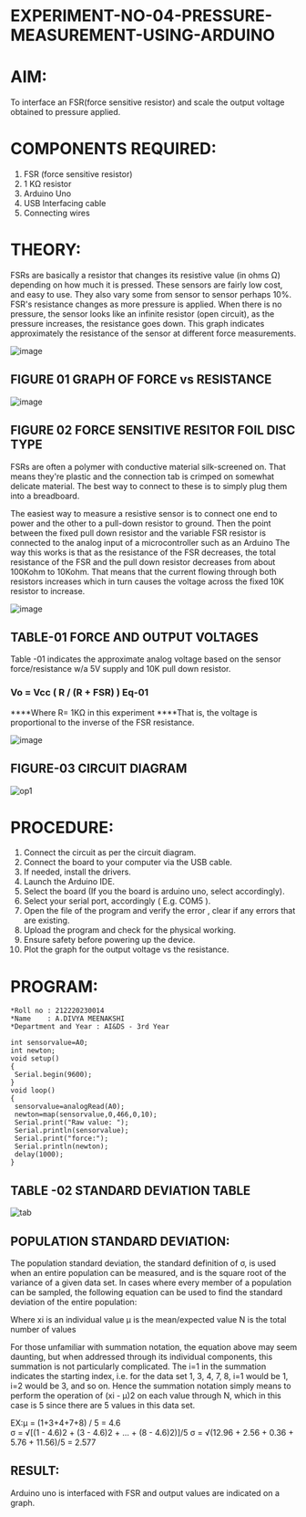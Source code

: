 # EXPERIMENT-NO-04-PRESSURE-MEASUREMENT-USING-ARDUINO

# AIM: 
To interface an FSR(force sensitive resistor) and scale the output voltage obtained to pressure applied.
 
# COMPONENTS REQUIRED:
1.	FSR  (force sensitive resistor)
2.	1 KΩ resistor 
3.	Arduino Uno 
4.	USB Interfacing cable 
5.	Connecting wires 

# THEORY: 
FSRs are basically a resistor that changes its resistive value (in ohms Ω) depending on how much it is pressed. These sensors are fairly low cost, and easy to use. They also vary some from sensor to sensor perhaps 10%. FSR's resistance changes as more pressure is applied. When there is no pressure, the sensor looks like an infinite resistor (open circuit), as the pressure increases, the resistance goes down. This graph indicates approximately the resistance of the sensor at different force measurements.

![image](https://user-images.githubusercontent.com/36288975/163532939-d6888ae1-4068-4d83-86a7-fc4c32d5179e.png)

## FIGURE 01 GRAPH OF FORCE vs RESISTANCE 

![image](https://user-images.githubusercontent.com/36288975/163532957-82d57567-a1c3-48c5-8a87-7ea66d6fca49.png)

## FIGURE 02 FORCE SENSITIVE RESITOR FOIL DISC TYPE  

FSRs are often a polymer with conductive material silk-screened on. That means they're plastic and the connection tab is crimped on somewhat delicate material. The best way to connect to these is to simply plug them into a breadboard.

The easiest way to measure a resistive sensor is to connect one end to power and the other to a pull-down resistor to ground. Then the point between the fixed pull down resistor and the variable FSR resistor is connected to the analog input of a microcontroller such as an Arduino The way this works is that as the resistance of the FSR decreases, the total resistance of the FSR and the pull down resistor decreases from about 100Kohm to 10Kohm. That means that the current flowing through both resistors increases which in turn causes the voltage across the fixed 10K resistor to increase.

![image](https://user-images.githubusercontent.com/36288975/163532972-2b909551-12c9-485d-adb1-d1e988d557bd.png)

## TABLE-01 FORCE AND OUTPUT VOLTAGES
	
Table -01 indicates the approximate analog voltage based on the sensor force/resistance w/a 5V supply and 10K pull down resistor.

### Vo = Vcc ( R / (R + FSR) ) Eq-01

****Where R= 1KΩ in this experiment 
****That is, the voltage is proportional to the inverse of the FSR resistance.

![image](https://user-images.githubusercontent.com/36288975/163532979-a2a5cb5c-f495-442c-843e-bebb82737a35.png)

## FIGURE-03 CIRCUIT DIAGRAM
![op1](https://user-images.githubusercontent.com/93509383/189411946-60a79c5d-6f60-4db0-ba8a-544519d01f5a.png)

# PROCEDURE:
1.	Connect the circuit as per the circuit diagram.
2.	Connect the board to your computer via the USB cable.
3.	If needed, install the drivers.
4.	Launch the Arduino IDE.
5.	Select the board (If you the board is arduino uno, select accordingly).
6.	Select your serial port, accordingly ( E.g. COM5 ).
7.	Open the file of the program  and verify the error , clear if any errors that are existing.
8.	Upload the program and check for the physical working. 
9.	Ensure safety before powering up the device.
10.	Plot the graph for the output voltage vs the resistance.

# PROGRAM:
``` 
*Roll no : 212220230014
*Name    : A.DIVYA MEENAKSHI
*Department and Year : AI&DS - 3rd Year
```


```
int sensorvalue=A0;
int newton;
void setup()
{
 Serial.begin(9600);  
}
void loop()
{
 sensorvalue=analogRead(A0);
 newton=map(sensorvalue,0,466,0,10);
 Serial.print("Raw value: ");
 Serial.println(sensorvalue);
 Serial.print("force:");
 Serial.println(newton);
 delay(1000);
}
```

## TABLE -02 STANDARD DEVIATION TABLE

![tab](https://user-images.githubusercontent.com/93509383/189410936-9288d350-f97c-4b04-9033-8654ff2cb81e.png)


## POPULATION STANDARD DEVIATION:
The population standard deviation, the standard definition of σ, is used when an entire population can be measured, and is the square root of the variance of a given data set. In cases where every member of a population can be sampled, the following equation can be used to find the standard deviation of the entire population:

Where
xi is an individual value
μ is the mean/expected value
N is the total number of values

For those unfamiliar with summation notation, the equation above may seem daunting, but when addressed through its individual components, this summation is not particularly complicated. The i=1 in the summation indicates the starting index, i.e. for the data set 1, 3, 4, 7, 8, i=1 would be 1, i=2 would be 3, and so on. Hence the summation notation simply means to perform the operation of (xi - μ)2 on each value through N, which in this case is 5 since there are 5 values in this data set.

EX:μ = (1+3+4+7+8) / 5 = 4.6        
σ = √[(1 - 4.6)2 + (3 - 4.6)2 + ... + (8 - 4.6)2)]/5
σ = √(12.96 + 2.56 + 0.36 + 5.76 + 11.56)/5 = 2.577

## RESULT:
Arduino uno is interfaced with FSR and output values are indicated on a graph.
